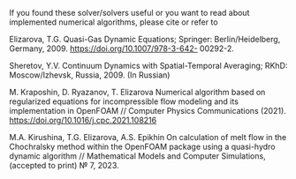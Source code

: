 If you found these solver/solvers useful or you want to read about implemented numerical algorithms, please cite or refer to

Elizarova, T.G. Quasi-Gas Dynamic Equations; Springer: Berlin/Heidelberg, Germany, 2009. https://doi.org/10.1007/978-3-642- 00292-2.

Sheretov, Y.V. Continuum Dynamics with Spatial-Temporal Averaging; RKhD: Moscow/Izhevsk, Russia, 2009. (In Russian) 

M.  Kraposhin, D. Ryazanov, T. Elizarova Numerical algorithm based on regularized equations for 
incompressible flow modeling and its implementation in OpenFOAM // Computer Physics Communications (2021). https://doi.org/10.1016/j.cpc.2021.108216

M.A. Kirushina, T.G. Elizarova, A.S. Epikhin On сalculation of melt flow in the Choсhralsky method within the OpenFOAM package using a quasi-hydro dynamic algorithm //
Mathematical Models and Computer Simulations, (accepted to print) № 7, 2023.
